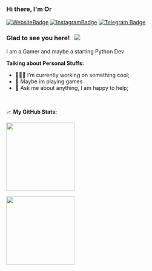 ### Hi there, I'm Or

[![WebsiteBadge](https://img.shields.io/badge/Website-3b5998?style=flat-square&logo=google-chrome&logoColor=white)](https://gkassym.netlify.app) [![InstagramBadge](https://img.shields.io/badge/-Instagram-e4405f?style=flat-square&logo=Instagram&logoColor=white)](https://instagram.com/icdmkg/) [![Telegram Badge](https://img.shields.io/badge/-Telegram-0088cc?style=flat-square&logo=Telegram&logoColor=white)](https://t.me/icdmkg)

### Glad to see you here! &nbsp; ![](https://visitor-badge.glitch.me/badge?page_id=icdmkg2.icdmkg)

I am a Gamer and maybe a starting Python Dev

**Talking about Personal Stuffs:**

- 👨🏻‍💻 I’m currently working on something cool;
- 🚀 Maybe im playing games
- 💬 Ask me about anything, I am happy to help;

</br>


📈 **My GitHub Stats:**

<p>
  <img height="180em" src="https://github-readme-stats.vercel.app/api?username=icdmkg2&show_icons=true&hide_border=true&&count_private=true&include_all_commits=true" />
</p>
  <img height="180em" src="https://github-readme-stats.vercel.app/api/top-langs/?username=icdmkg2&exclude_repo=KNN-Image-Classification&show_icons=true&hide_border=true& layout=compact&langs_count=8"/>




